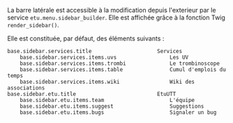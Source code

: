 
La barre latérale est accessible à la modification depuis l'exterieur par le service
`etu.menu.sidebar_builder`. Elle est affichée grâce à la fonction Twig `render_sidebar()`.

Elle est constituée, par défaut, des éléments suivants :

	base.sidebar.services.title						Services
		base.sidebar.services.items.uvs					Les UV
		base.sidebar.services.items.trombi				Le trombinoscope
		base.sidebar.services.items.table				Cumul d'emplois du temps
		base.sidebar.services.items.wiki				Wiki des associations
	base.sidebar.etu.title							EtuUTT
		base.sidebar.etu.items.team						L'équipe
		base.sidebar.etu.items.suggest					Suggestions
		base.sidebar.etu.items.bugs						Signaler un bug
